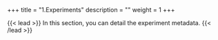 +++
title = "1.Experiments"
description = ""
weight = 1
+++

{{< lead >}}
In this section, you can detail the experiment metadata. 
{{< /lead >}}
	